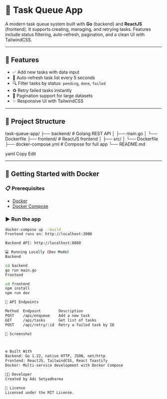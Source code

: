 # 🚀 Task Queue App

A modern task queue system built with **Go** (backend) and **ReactJS** (frontend). It supports creating, managing, and retrying tasks. Features include status filtering, auto-refresh, pagination, and a clean UI with TailwindCSS.

---

## 📌 Features

- ✅ Add new tasks with data input
- 🔁 Auto-refresh task list every 5 seconds
- 🔍 Filter tasks by status: `pending`, `done`, `failed`
- ♻️ Retry failed tasks instantly
- 📃 Pagination support for large datasets
- ✨ Responsive UI with TailwindCSS

---

## 📁 Project Structure

task-queue-app/
├── backend/ # Golang REST API
│ ├── main.go
│ └── Dockerfile
├── frontend/ # ReactJS frontend
│ ├── src/
│ └── Dockerfile
├── docker-compose.yml # Compose for full app
└── README.md

yaml
Copy
Edit

---

## 🐳 Getting Started with Docker

### 📋 Prerequisites

- [Docker](https://www.docker.com/)
- [Docker Compose](https://docs.docker.com/compose/)

### ▶️ Run the app

```bash
docker-compose up --build
Frontend runs on: http://localhost:3000

Backend API: http://localhost:8080

💻 Running Locally (Dev Mode)
Backend

cd backend
go run main.go
Frontend

cd frontend
npm install
npm run dev

📡 API Endpoints

Method	Endpoint	    Description
POST	/api/enqueue	Add a new task
GET	    /api/tasks	    Get list of tasks
POST	/api/retry/:id	Retry a failed task by ID

📸 Screenshot



⚙️ Built With
Backend: Go 1.22, native HTTP, JSON, net/http
Frontend: ReactJS, TailwindCSS, React Toastify
Docker: Multi-service development with Docker Compose

🧑‍💻 Developer
Created by Adi Setyadharma

🪪 License
Licensed under the MIT License.